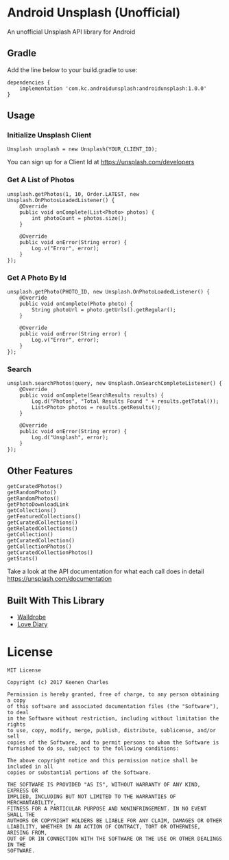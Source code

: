 # Android Unsplash (Unofficial)
An unofficial Unsplash API library for Android

## Gradle
Add the line below to your build.gradle to use:
~~~
dependencies {
    implementation 'com.kc.androidunsplash:androidunsplash:1.0.0'
}
~~~

## Usage

### Initialize Unsplash Client
~~~~~
Unsplash unsplash = new Unsplash(YOUR_CLIENT_ID);
~~~~~
You can sign up for a Client Id at <https://unsplash.com/developers>

### Get A List of Photos
~~~~~
unsplash.getPhotos(1, 10, Order.LATEST, new Unsplash.OnPhotosLoadedListener() {
    @Override
    public void onComplete(List<Photo> photos) {
        int photoCount = photos.size();
    }

    @Override
    public void onError(String error) {
        Log.v("Error", error);
    }
});
~~~~~

### Get A Photo By Id
~~~~~
unsplash.getPhoto(PHOTO_ID, new Unsplash.OnPhotoLoadedListener() {
    @Override
    public void onComplete(Photo photo) {
        String photoUrl = photo.getUrls().getRegular();
    }

    @Override
    public void onError(String error) {
        Log.v("Error", error);
    }
});
~~~~~

### Search
~~~~~
unsplash.searchPhotos(query, new Unsplash.OnSearchCompleteListener() {
    @Override
    public void onComplete(SearchResults results) {
        Log.d("Photos", "Total Results Found " + results.getTotal());
        List<Photo> photos = results.getResults();
    }

    @Override
    public void onError(String error) {
        Log.d("Unsplash", error);
    }
});
~~~~~

## Other Features
~~~~~
getCuratedPhotos()
getRandomPhoto()
getRandomPhotos()
getPhotoDownloadLink
getCollections()
getFeaturedCollections()
getCuratedCollections()
getRelatedCollections()
getCollection()
getCuratedCollection()
getCollectionPhotos()
getCuratedCollectionPhotos()
getStats()
~~~~~

Take a look at the API documentation for what each call does in detail <https://unsplash.com/documentation>

## Built With This Library
+ [Walldrobe](https://play.google.com/store/apps/details?id=walldrobe.coffecode.com)
+ [Love Diary](https://play.google.com/store/apps/details?id=com.kilic.tweetydiary)

# License
~~~
MIT License

Copyright (c) 2017 Keenen Charles

Permission is hereby granted, free of charge, to any person obtaining a copy
of this software and associated documentation files (the "Software"), to deal
in the Software without restriction, including without limitation the rights
to use, copy, modify, merge, publish, distribute, sublicense, and/or sell
copies of the Software, and to permit persons to whom the Software is
furnished to do so, subject to the following conditions:

The above copyright notice and this permission notice shall be included in all
copies or substantial portions of the Software.

THE SOFTWARE IS PROVIDED "AS IS", WITHOUT WARRANTY OF ANY KIND, EXPRESS OR
IMPLIED, INCLUDING BUT NOT LIMITED TO THE WARRANTIES OF MERCHANTABILITY,
FITNESS FOR A PARTICULAR PURPOSE AND NONINFRINGEMENT. IN NO EVENT SHALL THE
AUTHORS OR COPYRIGHT HOLDERS BE LIABLE FOR ANY CLAIM, DAMAGES OR OTHER
LIABILITY, WHETHER IN AN ACTION OF CONTRACT, TORT OR OTHERWISE, ARISING FROM,
OUT OF OR IN CONNECTION WITH THE SOFTWARE OR THE USE OR OTHER DEALINGS IN THE
SOFTWARE.

~~~
